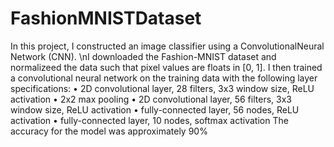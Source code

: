 # FashionMNISTDataset

In this project, I constructed an image classifier using a ConvolutionalNeural Network (CNN).
\nI downloaded the Fashion-MNIST dataset and normalizeed the data such that pixel values are floats in [0, 1]. 
I then trained a convolutional neural network on the training data with the following layer specifications:
• 2D convolutional layer, 28 filters, 3x3 window size, ReLU activation
• 2x2 max pooling
• 2D convolutional layer, 56 filters, 3x3 window size, ReLU activation
• fully-connected layer, 56 nodes, ReLU activation
• fully-connected layer, 10 nodes, softmax activation
The accuracy for the model was approximately 90%
